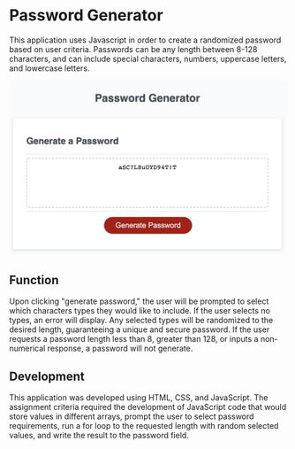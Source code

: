 # Password Generator

This application uses Javascript in order to create a randomized password based on user criteria. Passwords can be any length between 8-128 characters, and can include special characters, numbers, uppercase letters, and lowercase letters.

![preview of password generator](/assets/password-generator-screenshot.png)

## Function

Upon clicking "generate password," the user will be prompted to select which characters types they would like to include. If the user selects no types, an error will display. Any selected types will be randomized to the desired length, guaranteeing a unique and secure password. If the user requests a password length less than 8, greater than 128, or inputs a non-numerical response, a password will not generate. 

## Development

This application was developed using HTML, CSS, and JavaScript. The assignment criteria required the development of JavaScript code that would store values in different arrays, prompt the user to select password requirements, run a for loop to the requested length with random selected values, and write the result to the password field. 
